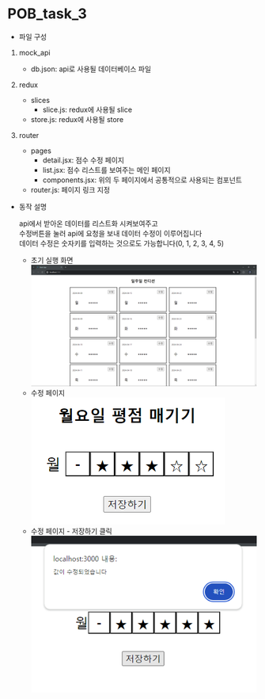 # POB_task_3

- 파일 구성

1. mock_api

   - db.json: api로 사용될 데이터베이스 파일

2. redux

   - slices
     - slice.js: redux에 사용될 slice
   - store.js: redux에 사용될 store

3. router

   - pages
     - detail.jsx: 점수 수정 페이지
     - list.jsx: 점수 리스트를 보여주는 메인 페이지
     - components.jsx: 위의 두 페이지에서 공통적으로 사용되는 컴포넌트
   - router.js: 페이지 링크 지정

- 동작 설명

  api에서 받아온 데이터를 리스트화 시켜보여주고  
  수정버튼을 눌러 api에 요청을 보내 데이터 수정이 이루어집니다  
  데이터 수정은 숫자키를 입력하는 것으로도 가능합니다(0, 1, 2, 3, 4, 5)

  - 초기 실행 화면  
    ![alt text](a.png)
  - 수정 페이지  
    ![alt text](b.png)
  - 수정 페이지 - 저장하기 클릭  
    ![alt text](c.png)
